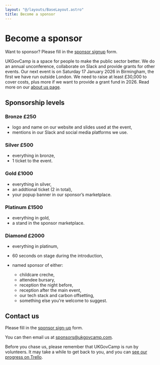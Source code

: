 ```yaml
---
layout: "@/layouts/BaseLayout.astro"
title: Become a sponsor
---
```

# Become a sponsor

Want to sponsor? Please fill in the [sponsor signup](https://docs.google.com/forms/d/e/1FAIpQLSerRwj1C5COPgIHsDqcp0KMTafA1J271A8p3P_PtHNxVrQMHg/viewform?usp=header)[](<>) form. 

UKGovCamp is a space for people to make the public sector better. We do an annual unconference, collaborate on Slack and provide grants for other events. Our next event is on Saturday 17 January 2026 in Birmingham, the first we have run outside London. We need to raise at least £30,000 to cover costs, plus more if we want to provide a grant fund in 2026. Read more on our [about us page](https://www.ukgovcamp.com/about/).

## Sponsorship levels

### Bronze £250

* logo and name on our website and slides used at the event,
* mentions in our Slack and social media platforms we use.

### Silver £500

* everything in bronze,
* 1 ticket to the event.

### Gold £1000

* everything in silver,
* an addtional ticket (2 in total),
* your popup banner in our sponsor’s marketplace.

### Platinum £1500

* everything in gold,
* a stand in the sponsor marketplace.

### Diamond £2000

* everything in platinum,
* 60 seconds on stage during the introduction,
* named sponsor of either:

  * childcare creche,
  * attendee bursary,
  * reception the night before,
  * reception after the main event,
  * our tech stack and carbon offsetting,
  * something else you're welcome to suggest.

## Contact us

Please fill in the [sponsor sign-up](https://docs.google.com/forms/d/e/1FAIpQLSerRwj1C5COPgIHsDqcp0KMTafA1J271A8p3P_PtHNxVrQMHg/viewform?usp=header)[](https://docs.google.com/forms/d/e/1FAIpQLSerRwj1C5COPgIHsDqcp0KMTafA1J271A8p3P_PtHNxVrQMHg/viewform?usp=header) form. 

You can then email us at [sponsors@ukgovcamp.com](<>).

Before you chase us, please remember that UKGovCamp is run by volunteers. It may take a while to get back to you, and you can [see our progress on Trello](https://trello.com/b/YoM3xROC).
